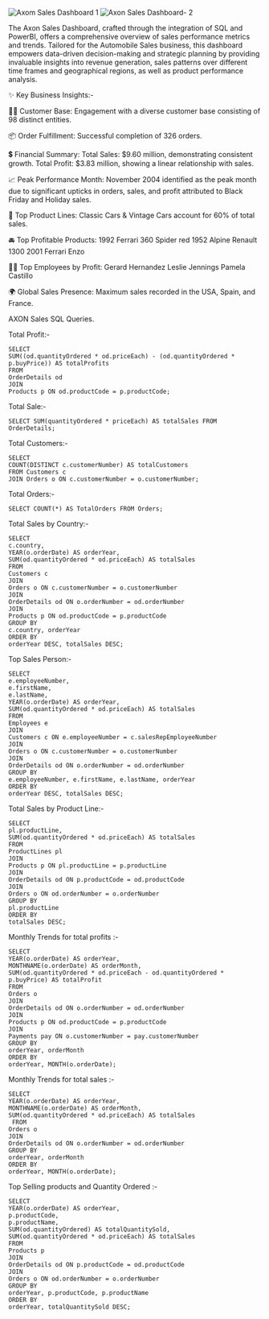 ![Axom Sales Dashboard 1](https://github.com/Tiasa11/SQL-AXON-sales/assets/164670315/2f775303-4c67-4342-aeeb-a5df30a2834c)
![Axon Sales Dashboard- 2](https://github.com/Tiasa11/SQL-AXON-sales/assets/164670315/a3822ecf-6f8f-49a4-91cd-ec810eb204d3)

The Axon Sales Dashboard, crafted through the integration of SQL and PowerBI, offers a comprehensive overview of sales performance metrics and trends. Tailored for the Automobile Sales business, this dashboard empowers data-driven decision-making and strategic planning by providing invaluable insights into revenue generation, sales patterns over different time frames and geographical regions, as well as product performance analysis.

✨ Key Business Insights:- 

🙎‍♂️ Customer Base:
 Engagement with a diverse customer base consisting of 98 distinct entities.

📦 Order Fulfillment:
Successful completion of 326 orders.

💲 Financial Summary:
Total Sales: $9.60 million, demonstrating consistent growth.
Total Profit: $3.83 million, showing a linear relationship with sales.

📈 Peak Performance Month:
November 2004 identified as the peak month due to significant upticks in orders, sales, and profit attributed to Black Friday and Holiday sales.

🚗 Top Product Lines:
Classic Cars & Vintage Cars account for 60% of total sales.

🚘 Top Profitable Products:
1992 Ferrari 360 Spider red
1952 Alpine Renault 1300
2001 Ferrari Enzo

👨‍💼 Top Employees by Profit:
Gerard Hernandez
Leslie Jennings
Pamela Castillo

🌍 Global Sales Presence:
Maximum sales recorded in the USA, Spain, and France.










AXON Sales SQL Queries. 

Total Profit:- 

    SELECT
    SUM((od.quantityOrdered * od.priceEach) - (od.quantityOrdered * p.buyPrice)) AS totalProfits
    FROM
    OrderDetails od
    JOIN
    Products p ON od.productCode = p.productCode;
 

Total Sale:- 

    SELECT SUM(quantityOrdered * priceEach) AS totalSales FROM OrderDetails;

 

Total Customers:- 

    SELECT 
    COUNT(DISTINCT c.customerNumber) AS totalCustomers
    FROM Customers c
    JOIN Orders o ON c.customerNumber = o.customerNumber;

 

Total Orders:- 
           
    SELECT COUNT(*) AS TotalOrders FROM Orders;
 

Total Sales by Country:- 
    
    
    SELECT 
    c.country,
    YEAR(o.orderDate) AS orderYear,
    SUM(od.quantityOrdered * od.priceEach) AS totalSales
    FROM 
    Customers c
    JOIN 
    Orders o ON c.customerNumber = o.customerNumber
    JOIN 
    OrderDetails od ON o.orderNumber = od.orderNumber
    JOIN 
    Products p ON od.productCode = p.productCode
    GROUP BY 
    c.country, orderYear
    ORDER BY 
    orderYear DESC, totalSales DESC;
 

Top Sales Person:- 

    SELECT 
    e.employeeNumber,
    e.firstName,
    e.lastName,
    YEAR(o.orderDate) AS orderYear,
    SUM(od.quantityOrdered * od.priceEach) AS totalSales
    FROM 
    Employees e
    JOIN 
    Customers c ON e.employeeNumber = c.salesRepEmployeeNumber
    JOIN 
    Orders o ON c.customerNumber = o.customerNumber
    JOIN 
    OrderDetails od ON o.orderNumber = od.orderNumber
    GROUP BY 
    e.employeeNumber, e.firstName, e.lastName, orderYear
    ORDER BY 
    orderYear DESC, totalSales DESC;

 

Total Sales by Product Line:- 

    SELECT
    pl.productLine,
    SUM(od.quantityOrdered * od.priceEach) AS totalSales
    FROM
    ProductLines pl
    JOIN
    Products p ON pl.productLine = p.productLine
    JOIN
    OrderDetails od ON p.productCode = od.productCode
    JOIN
    Orders o ON od.orderNumber = o.orderNumber
    GROUP BY
    pl.productLine
    ORDER BY
    totalSales DESC;

 

Monthly Trends for total profits :-

    SELECT
    YEAR(o.orderDate) AS orderYear,
    MONTHNAME(o.orderDate) AS orderMonth,
    SUM(od.quantityOrdered * od.priceEach - od.quantityOrdered * p.buyPrice) AS totalProfit
    FROM
    Orders o
    JOIN
    OrderDetails od ON o.orderNumber = od.orderNumber
    JOIN
    Products p ON od.productCode = p.productCode
    JOIN
    Payments pay ON o.customerNumber = pay.customerNumber
    GROUP BY
    orderYear, orderMonth
    ORDER BY
    orderYear, MONTH(o.orderDate); 


 


Monthly Trends for total sales :-


    SELECT
    YEAR(o.orderDate) AS orderYear,
    MONTHNAME(o.orderDate) AS orderMonth,
    SUM(od.quantityOrdered * od.priceEach) AS totalSales
     FROM
    Orders o
    JOIN
    OrderDetails od ON o.orderNumber = od.orderNumber
    GROUP BY
    orderYear, orderMonth
    ORDER BY
    orderYear, MONTH(o.orderDate);


 



Top Selling products and Quantity Ordered :-

    
    SELECT
    YEAR(o.orderDate) AS orderYear,
    p.productCode,
    p.productName,
    SUM(od.quantityOrdered) AS totalQuantitySold,
    SUM(od.quantityOrdered * od.priceEach) AS totalSales
    FROM
    Products p
    JOIN
    OrderDetails od ON p.productCode = od.productCode
    JOIN
    Orders o ON od.orderNumber = o.orderNumber
    GROUP BY
    orderYear, p.productCode, p.productName
    ORDER BY
    orderYear, totalQuantitySold DESC;

 








